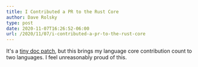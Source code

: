 ```yaml
---
title: I Contributed a PR to the Rust Core
author: Dave Rolsky
type: post
date: 2020-11-07T16:26:52-06:00
url: /2020/11/07/i-contributed-a-pr-to-the-rust-core
---
```


It's a [tiny doc patch](https://github.com/rust-lang/rust/pull/78606), but this brings my language
core contribution count to two languages. I feel unreasonably proud of this.
